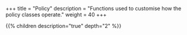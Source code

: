 +++
title = "Policy"
description = "Functions used to customise how the policy classes operate."
weight = 40
+++

{{% children description="true" depth="2" %}}
